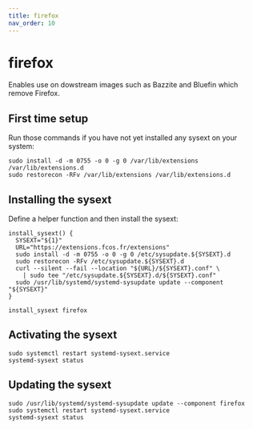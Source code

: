 ```yaml
---
title: firefox
nav_order: 10
---
```


# firefox

Enables use on dowstream images such as Bazzite and Bluefin which remove Firefox.

## First time setup

Run those commands if you have not yet installed any sysext on your system:

```
sudo install -d -m 0755 -o 0 -g 0 /var/lib/extensions /var/lib/extensions.d
sudo restorecon -RFv /var/lib/extensions /var/lib/extensions.d
```

## Installing the sysext

Define a helper function and then install the sysext:

```
install_sysext() {
  SYSEXT="${1}"
  URL="https://extensions.fcos.fr/extensions"
  sudo install -d -m 0755 -o 0 -g 0 /etc/sysupdate.${SYSEXT}.d
  sudo restorecon -RFv /etc/sysupdate.${SYSEXT}.d
  curl --silent --fail --location "${URL}/${SYSEXT}.conf" \
    | sudo tee "/etc/sysupdate.${SYSEXT}.d/${SYSEXT}.conf"
  sudo /usr/lib/systemd/systemd-sysupdate update --component "${SYSEXT}"
}

install_sysext firefox
```

## Activating the sysext

```
sudo systemctl restart systemd-sysext.service
systemd-sysext status
```

## Updating the sysext

```
sudo /usr/lib/systemd/systemd-sysupdate update --component firefox
sudo systemctl restart systemd-sysext.service
systemd-sysext status
```
